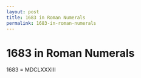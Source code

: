 ```yaml
---
layout: post
title: 1683 in Roman Numerals
permalink: 1683-in-roman-numerals
---
```


# 1683 in Roman Numerals

1683 = MDCLXXXIII
